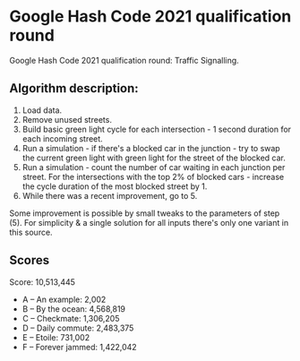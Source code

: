 # Google Hash Code 2021 qualification round

Google Hash Code 2021 qualification round: Traffic Signalling. 

## Algorithm description:
1. Load data.
2. Remove unused streets.
3. Build basic green light cycle for each intersection - 1 second duration for each incoming street.
4. Run a simulation - if there's a blocked car in the junction - try to swap the current green light with green light for the street of the blocked car.
5. Run a simulation - count the number of car waiting in each junction per street. For the intersections with the top 2% of blocked cars - increase the cycle duration of the most blocked street by 1.
6. While there was a recent improvement, go to 5.

Some improvement is possible by small tweaks to the parameters of step (5). For simplicity & a single solution for all inputs there's only one variant in this source.

## Scores
Score: 10,513,445

* A – An example: 2,002
* B – By the ocean: 4,568,819
* C – Checkmate: 1,306,205
* D – Daily commute: 2,483,375
* E – Etoile: 731,002
* F – Forever jammed: 1,422,042
